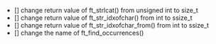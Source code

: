 - [] change return value of ft_strlcat() from unsigned int to size_t
- [] change return value of ft_str_idxofchar() from int to ssize_t
- [] change return value of ft_str_idxofchar_from() from int to ssize_t
- [] change the name of ft_find_occurrences()